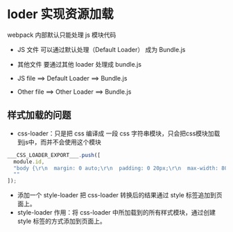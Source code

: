 # loder 实现资源加载

webpack 内部默认只能处理 js 模块代码

- JS 文件 可以通过默认处理（Default Loader） 成为 Bundle.js
- 其他文件 要通过其他 loader 处理成 bundle.js

- JS file ==>  Default Loader ==> Bundle.js

- Other file ==> Other Loader ==> Bundle.js


## 样式加载的问题

- css-loader：只是把 css 编译成 一段 css 字符串模块，只会把css模块加载到js中，而并不会使用这个模块

```js
___CSS_LOADER_EXPORT___.push([
  module.id, 
  "body {\r\n  margin: 0 auto;\r\n  padding: 0 20px;\r\n  max-width: 800px;\r\n  background: #f4f8fb;\r\n}\r\n", 
  ""
]);
```

- 添加一个 style-loader 把 css-loader 转换后的结果通过 style 标签追加到页面上。
- style-loader 作用：将 css-loader 中所加载到的所有样式模块，通过创建 style 标签的方式添加到页面上。
